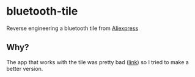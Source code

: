 # bluetooth-tile
Reverse engineering a bluetooth tile from [Aliexpress](https://www.aliexpress.com/item/1pc-Brand-New-Smart-Tag-Wireless-Bluetooth-Tracker-Child-Kid-Bag-Luggage-Key-Finder-itag-Wallet/32727586658.html?tt=Copy+to+clipboard&fbclid=IwAR3OYJ2GhDCZ9wCLB52M-qb8nl7B25SBGDDr00iDYlvwbwEg4IVGICzV6Bk&aff_platform=default&cpt=1545295423135&sk=WNT7S1i&aff_trace_key=697f75e6ecec4f23aea518e724cf23d5-1545295423135-02062-WNT7S1i&terminal_id=e27c67f8b6cc4197acf927a2fe0f3e42)

## Why?
The app that works with the tile was pretty bad ([link](https://play.google.com/store/apps/details?id=com.sl.fdq.activity&hl=en)) so I tried to make a better version.
